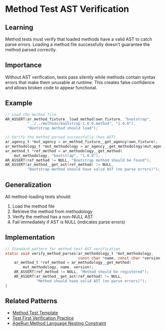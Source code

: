 # Method Test AST Verification

## Learning
Method tests must verify that loaded methods have a valid AST to catch parse errors. Loading a method file successfully doesn't guarantee the method parsed correctly.

## Importance
Without AST verification, tests pass silently while methods contain syntax errors that make them unusable at runtime. This creates false confidence and allows broken code to appear functional.

## Example
```c
// Load the method file
AR_ASSERT(ar_method_fixture__load_method(own_fixture, "bootstrap", 
          "../../methods/bootstrap-1.0.0.method", "1.0.0"),
          "Bootstrap method should load");

// Verify the method parsed successfully (has AST)
ar_agency_t *mut_agency = ar_method_fixture__get_agency(own_fixture);
ar_methodology_t *mut_methodology = ar_agency__get_methodology(mut_agency);
ar_method_t *ref_method = ar_methodology__get_method(
    mut_methodology, "bootstrap", "1.0.0");
AR_ASSERT(ref_method != NULL, "Bootstrap method should be found");
AR_ASSERT(ar_method__get_ast(ref_method) != NULL, 
          "Bootstrap method should have valid AST (no parse errors)");
```

## Generalization
All method-loading tests should:
1. Load the method file
2. Retrieve the method from methodology
3. Verify the method has a non-NULL AST
4. Fail immediately if AST is NULL (indicates parse errors)

## Implementation
```c
// Standard pattern for method test AST verification
static void verify_method_parses(ar_methodology_t *mut_methodology, 
                                 const char *name, const char *version) {
    ar_method_t *ref_method = ar_methodology__get_method(
        mut_methodology, name, version);
    AR_ASSERT(ref_method != NULL, "Method should be registered");
    AR_ASSERT(ar_method__get_ast(ref_method) != NULL, 
              "Method should have valid AST (no parse errors)");
}
```

## Related Patterns
- [Method Test Template](method-test-template.md)
- [Test First Verification Practice](test-first-verification-practice.md)
- [AgeRun Method Language Nesting Constraint](agerun-method-language-nesting-constraint.md)